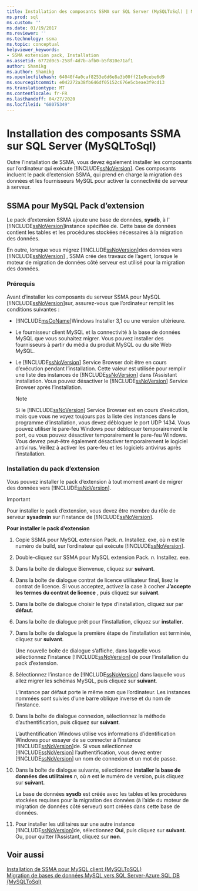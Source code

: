 ```yaml
---
title: Installation des composants SSMA sur SQL Server (MySQLToSql) | Microsoft Docs
ms.prod: sql
ms.custom: ''
ms.date: 01/19/2017
ms.reviewer: ''
ms.technology: ssma
ms.topic: conceptual
helpviewer_keywords:
- SSMA extension pack, Installation
ms.assetid: 6772d0c5-258f-4d7b-afb0-b5f810e71af1
author: Shamikg
ms.author: Shamikg
ms.openlocfilehash: 64040f4a0caf8253e6d6e8a3b00ff21e0cebe6d9
ms.sourcegitcommit: e042272a38fb646df05152c676e5cbeae3f9cd13
ms.translationtype: MT
ms.contentlocale: fr-FR
ms.lasthandoff: 04/27/2020
ms.locfileid: "68075349"
---
```

# <a name="installing-ssma-components-on-sql-server-mysqltosql"></a>Installation des composants SSMA sur SQL Server (MySQLToSql)
Outre l’installation de SSMA, vous devez également installer les composants sur l’ordinateur qui exécute [!INCLUDE[ssNoVersion](../../includes/ssnoversion-md.md)]. Ces composants incluent le pack d’extension SSMA, qui prend en charge la migration des données et les fournisseurs MySQL pour activer la connectivité de serveur à serveur.  
  
## <a name="ssma-for-mysql-extension-pack"></a>SSMA pour MySQL Pack d’extension  
Le pack d’extension SSMA ajoute une base de données, **sysdb**, à l' [!INCLUDE[ssNoVersion](../../includes/ssnoversion-md.md)]instance spécifiée de. Cette base de données contient les tables et les procédures stockées nécessaires à la migration des données.  
  
En outre, lorsque vous migrez [!INCLUDE[ssNoVersion](../../includes/ssnoversion-md.md)]des données vers [!INCLUDE[ssNoVersion](../../includes/ssnoversion-md.md)] , SSMA crée des travaux de l’agent, lorsque le moteur de migration de données côté serveur est utilisé pour la migration des données.  
  
### <a name="prerequisites"></a>Prérequis  
Avant d’installer les composants du serveur SSMA pour MySQL [!INCLUDE[ssNoVersion](../../includes/ssnoversion-md.md)]sur, assurez-vous que l’ordinateur remplit les conditions suivantes :  
  
-   [!INCLUDE[msCoName](../../includes/msconame_md.md)]Windows Installer 3,1 ou une version ultérieure.  
  
-   Le fournisseur client MySQL et la connectivité à la base de données MySQL que vous souhaitez migrer. Vous pouvez installer des fournisseurs à partir du média du produit MySQL ou du site Web MySQL.  
  
-   Le [!INCLUDE[ssNoVersion](../../includes/ssnoversion-md.md)] Service Browser doit être en cours d’exécution pendant l’installation. Cette valeur est utilisée pour remplir une liste des instances de [!INCLUDE[ssNoVersion](../../includes/ssnoversion-md.md)] dans l’Assistant installation. Vous pouvez désactiver le [!INCLUDE[ssNoVersion](../../includes/ssnoversion-md.md)] Service Browser après l’installation.  
  
    > [!NOTE]  
    > Si le [!INCLUDE[ssNoVersion](../../includes/ssnoversion-md.md)] Service Browser est en cours d’exécution, mais que vous ne voyez toujours pas la liste des instances dans le programme d’installation, vous devez débloquer le port UDP 1434. Vous pouvez utiliser le pare-feu Windows pour débloquer temporairement le port, ou vous pouvez désactiver temporairement le pare-feu Windows. Vous devrez peut-être également désactiver temporairement le logiciel antivirus. Veillez à activer les pare-feu et les logiciels antivirus après l’installation.  
  
### <a name="installing-the-extension-pack"></a>Installation du pack d’extension  
Vous pouvez installer le pack d’extension à tout moment avant de migrer des données vers [!INCLUDE[ssNoVersion](../../includes/ssnoversion-md.md)].  
  
> [!IMPORTANT]  
> Pour installer le pack d’extension, vous devez être membre du rôle de serveur **sysadmin** sur l’instance de [!INCLUDE[ssNoVersion](../../includes/ssnoversion-md.md)].  
  
**Pour installer le pack d’extension**  
  
1.  Copie SSMA pour MySQL extension Pack. *n*. Installez. exe, où *n* est le numéro de build, sur l’ordinateur qui exécute [!INCLUDE[ssNoVersion](../../includes/ssnoversion-md.md)].  
  
2.  Double-cliquez sur SSMA pour MySQL extension Pack. *n*. Installez. exe.  
  
3.  Dans la boîte de dialogue Bienvenue, cliquez sur **suivant**.  
  
4.  Dans la boîte de dialogue contrat de licence utilisateur final, lisez le contrat de licence. Si vous acceptez, activez la case à cocher **J’accepte les termes du contrat de licence** , puis cliquez sur **suivant**.  
  
5.  Dans la boîte de dialogue choisir le type d’installation, cliquez sur par **défaut**.  
  
6.  Dans la boîte de dialogue prêt pour l’installation, cliquez sur **installer**.  
  
7.  Dans la boîte de dialogue la première étape de l’installation est terminée, cliquez sur **suivant**.  
  
    Une nouvelle boîte de dialogue s’affiche, dans laquelle vous sélectionnez l’instance [!INCLUDE[ssNoVersion](../../includes/ssnoversion-md.md)] de pour l’installation du pack d’extension.  
  
8.  Sélectionnez l’instance de [!INCLUDE[ssNoVersion](../../includes/ssnoversion-md.md)] dans laquelle vous allez migrer les schémas MySQL, puis cliquez sur **suivant**.  
  
    L’instance par défaut porte le même nom que l’ordinateur. Les instances nommées sont suivies d’une barre oblique inverse et du nom de l’instance.  
  
9. Dans la boîte de dialogue connexion, sélectionnez la méthode d’authentification, puis cliquez sur **suivant**.  
  
    L’authentification Windows utilise vos informations d’identification Windows pour essayer de se connecter à l’instance [!INCLUDE[ssNoVersion](../../includes/ssnoversion-md.md)]de. Si vous sélectionnez [!INCLUDE[ssNoVersion](../../includes/ssnoversion-md.md)] l’authentification, vous devez entrer [!INCLUDE[ssNoVersion](../../includes/ssnoversion-md.md)] un nom de connexion et un mot de passe.  
  
10. Dans la boîte de dialogue suivante, sélectionnez **installer la base de données des utilitaires** *n*, où *n* est le numéro de version, puis cliquez sur **suivant**.  
  
    La base de données **sysdb** est créée avec les tables et les procédures stockées requises pour la migration des données (à l’aide du moteur de migration de données côté serveur) sont créées dans cette base de données.  
  
11. Pour installer les utilitaires sur une autre instance [!INCLUDE[ssNoVersion](../../includes/ssnoversion-md.md)]de, sélectionnez **Oui**, puis cliquez sur **suivant**. Ou, pour quitter l’Assistant, cliquez sur **non**.  
  
## <a name="see-also"></a>Voir aussi  
[Installation de SSMA pour MySQL client &#40;MySQLToSQL&#41;](../../ssma/mysql/installing-ssma-for-mysql-client-mysqltosql.md)  
[Migration de bases de données MySQL vers SQL Server-Azure SQL DB &#40;MySQLToSql&#41;](../../ssma/mysql/migrating-mysql-databases-to-sql-server-azure-sql-db-mysqltosql.md)  
  
